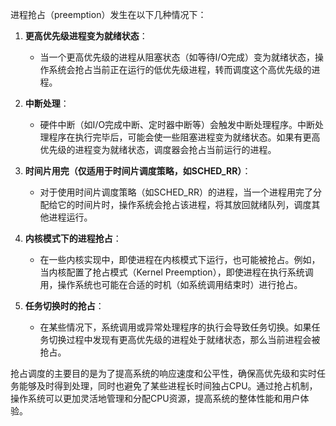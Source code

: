 进程抢占（preemption）发生在以下几种情况下：

1. **更高优先级进程变为就绪状态**：
    - 当一个更高优先级的进程从阻塞状态（如等待I/O完成）变为就绪状态，操作系统会抢占当前正在运行的低优先级进程，转而调度这个高优先级的进程。

2. **中断处理**：
    - 硬件中断（如I/O完成中断、定时器中断等）会触发中断处理程序。中断处理程序在执行完毕后，可能会使一些阻塞进程变为就绪状态。如果有更高优先级的进程变为就绪状态，调度器会抢占当前运行的进程。

3. **时间片用完（仅适用于时间片调度策略，如SCHED_RR）**：
    - 对于使用时间片调度策略（如SCHED_RR）的进程，当一个进程用完了分配给它的时间片时，操作系统会抢占该进程，将其放回就绪队列，调度其他进程运行。

4. **内核模式下的进程抢占**：
    - 在一些内核实现中，即使进程在内核模式下运行，也可能被抢占。例如，当内核配置了抢占模式（Kernel Preemption），即使进程在执行系统调用，操作系统也可能在合适的时机（如系统调用结束时）进行抢占。

5. **任务切换时的抢占**：
    - 在某些情况下，系统调用或异常处理程序的执行会导致任务切换。如果任务切换过程中发现有更高优先级的进程处于就绪状态，那么当前进程会被抢占。

抢占调度的主要目的是为了提高系统的响应速度和公平性，确保高优先级和实时任务能够及时得到处理，同时也避免了某些进程长时间独占CPU。通过抢占机制，操作系统可以更加灵活地管理和分配CPU资源，提高系统的整体性能和用户体验。